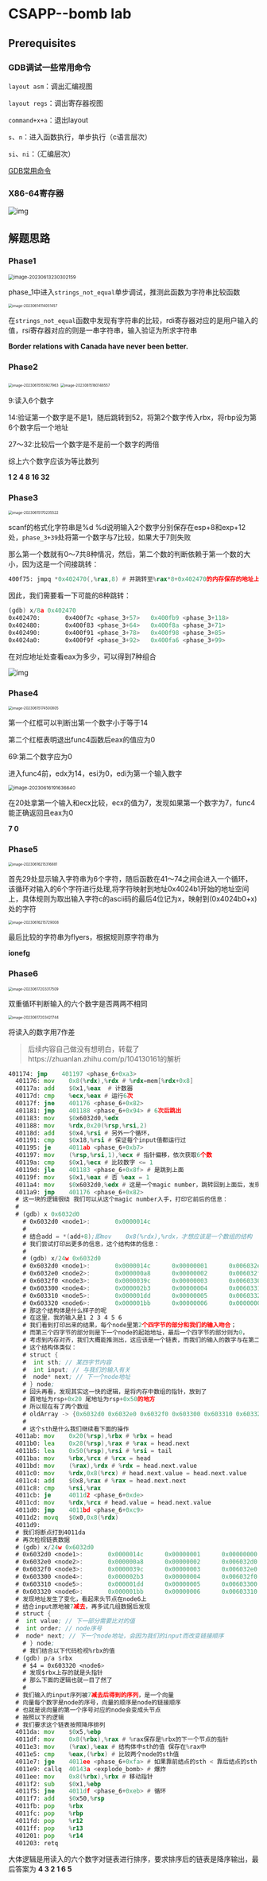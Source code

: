 # CSAPP--bomb lab



## Prerequisites 

### GDB调试一些常用命令

`layout asm`：调出汇编视图

`layout regs`：调出寄存器视图

`command+x+a`：退出layout

`s`、`n`：进入函数执行，单步执行（c语言层次）

`si`、`ni`：（汇编层次）

[GDB常用命令](https://beej.us/guide/bggdb/)



### X86-64寄存器

![img](https://miro.medium.com/max/1150/1*4ipwUzIWd4eqUvcEmZ5tMQ.png)



## 解题思路

### Phase1 

<img src="https://cdn.jsdelivr.net/gh/Real-Rio/pictures/img/image-20230613230302159.png" alt="image-20230613230302159" style="zoom: 67%;" />

phase_1中进入`strings_not_equal`单步调试，推测此函数为字符串比较函数

<img src="https://cdn.jsdelivr.net/gh/Real-Rio/pictures/img/image-20230614114051457.png" alt="image-20230614114051457" style="zoom:50%;" />

在`strings_not_equal`函数中发现有字符串的比较，rdi寄存器对应的是用户输入的值，rsi寄存器对应的则是一串字符串，输入验证为所求字符串

**Border relations with Canada have never been better.**





### Phase2

<img src="https://cdn.jsdelivr.net/gh/Real-Rio/pictures/img/image-20230615155927963.png" alt="image-20230615155927963" style="zoom:50%;" />

<img src="https://cdn.jsdelivr.net/gh/Real-Rio/pictures/img/image-20230615160148557.png" alt="image-20230615160148557" style="zoom:50%;" />

9:读入6个数字

14:验证第一个数字是不是1，随后跳转到52，将第2个数字传入rbx，将rbp设为第6个数字后一个地址

27～32:比较后一个数字是不是前一个数字的两倍

综上六个数字应该为等比数列

**1 2 4 8 16 32**



### Phase3 

<img src="https://cdn.jsdelivr.net/gh/Real-Rio/pictures/img/image-20230615170235522.png" alt="image-20230615170235522" style="zoom:50%;" />

scanf的格式化字符串是%d %d说明输入2个数字分别保存在esp+8和exp+12处，`phase_3+39`处将第一个数字与7比较，如果大于7则失败



那么第一个数就有0～7共8种情况，然后，第二个数的判断依赖于第一个数的大小，因为这是一个间接跳转：

```asm
400f75: jmpq *0x402470(,%rax,8) # 并跳转至%rax*8+0x402470的内存保存的地址上；
```

因此，我们需要看一下可能的8种跳转：

```asm
(gdb) x/8a 0x402470
0x402470:       0x400f7c <phase_3+57>   0x400fb9 <phase_3+118>
0x402480:       0x400f83 <phase_3+64>   0x400f8a <phase_3+71>
0x402490:       0x400f91 <phase_3+78>   0x400f98 <phase_3+85>
0x4024a0:       0x400f9f <phase_3+92>   0x400fa6 <phase_3+99>
```

在对应地址处查看eax为多少，可以得到7种组合

![img](https://pic1.zhimg.com/80/v2-79ade02165e300e8189a33c65798be80_1440w.webp)

### Phase4

<img src="https://cdn.jsdelivr.net/gh/Real-Rio/pictures/img/image-20230615174500805.png" alt="image-20230615174500805" style="zoom:50%;" />

第一个红框可以判断出第一个数字小于等于14

第二个红框表明退出func4函数后eax的值应为0

69:第二个数字应为0

进入func4前，edx为14，esi为0，edi为第一个输入数字

<img src="https://cdn.jsdelivr.net/gh/Real-Rio/pictures/img/image-20230616191636640.png" alt="image-20230616191636640" style="zoom: 67%;" />

在20处拿第一个输入和ecx比较，ecx的值为7，发现如果第一个数字为7，func4能正确返回且eax为0

**7 0**

### Phase5 

<img src="https://cdn.jsdelivr.net/gh/Real-Rio/pictures/img/image-20230616215316881.png" alt="image-20230616215316881" style="zoom:50%;" />

首先29处显示输入字符串为6个字符，随后函数在41～74之间会进入一个循环，该循环对输入的6个字符进行处理,将字符映射到地址0x4024b1开始的地址空间上，具体规则为取出输入字符c的ascii码的最后4位记为x，映射到(0x4024b0+x)处的字符

<img src="https://cdn.jsdelivr.net/gh/Real-Rio/pictures/img/image-20230616215729008.png" alt="image-20230616215729008" style="zoom:50%;" />

最后比较的字符串为flyers，根据规则原字符串为

**ionefg**

### Phase6

<img src="https://cdn.jsdelivr.net/gh/Real-Rio/pictures/img/image-20230617203317509.png" alt="image-20230617203317509" style="zoom:50%;" />

双重循环判断输入的六个数字是否两两不相同

<img src="https://cdn.jsdelivr.net/gh/Real-Rio/pictures/img/image-20230617203421744.png" alt="image-20230617203421744" style="zoom:50%;" />

将读入的数字用7作差

> 后续内容自己做没有想明白，转载了https://zhuanlan.zhihu.com/p/104130161的解析

```asm
401174: jmp    401197 <phase_6+0xa3>
  401176: mov    0x8(%rdx),%rdx # %rdx=mem[%rdx+0x8]
  40117a: add    $0x1,%eax  # 计数器
  40117d: cmp    %ecx,%eax # 运行6次
  40117f: jne    401176 <phase_6+0x82>
  401181: jmp    401188 <phase_6+0x94> # 6次后跳出
  401183: mov    $0x6032d0,%edx
  401188: mov    %rdx,0x20(%rsp,%rsi,2)
  40118d: add    $0x4,%rsi # 另外一个循环，
  401191: cmp    $0x18,%rsi # 保证每个input值都运行过
  401195: je     4011ab <phase_6+0xb7>
  401197: mov    (%rsp,%rsi,1),%ecx # 指针偏移，依次获取6个数
  40119a: cmp    $0x1,%ecx # 比较数字 <= 1
  40119d: jle    401183 <phase_6+0x8f> # 是跳到上面
  40119f: mov    $0x1,%eax # 否 %eax = 1
  4011a4: mov    $0x6032d0,%edx # 这是一个magic number，跳转回到上面后，发现这个数字其实是地址
  4011a9: jmp    401176 <phase_6+0x82>
  # 这一块的逻辑很绕 我们可以从这个magic number入手，打印它前后的信息：
  #
  # (gdb) x 0x6032d0
    # 0x6032d0 <node1>:       0x0000014c
    #
    # 结合add = *(add+8);即mov    0x8(%rdx),%rdx，才想应该是一个数组的结构
    # 我们尝试打印出更多的信息，这个结构体的信息：
    #
    # (gdb) x/24w 0x6032d0
    # 0x6032d0 <node1>:       0x0000014c      0x00000001      0x006032e0      0x00000000
    # 0x6032e0 <node2>:       0x000000a8      0x00000002      0x006032f0      0x00000000
    # 0x6032f0 <node3>:       0x0000039c      0x00000003      0x00603300      0x00000000
    # 0x603300 <node4>:       0x000002b3      0x00000004      0x00603310      0x00000000
    # 0x603310 <node5>:       0x000001dd      0x00000005      0x00603320      0x00000000
    # 0x603320 <node6>:       0x000001bb      0x00000006      0x00000000      0x00000000
    # 那这个结构体是什么样子的呢
    # 在这里，我的输入是1 2 3 4 5 6
    # 我们看到打印出来的结果，每个node里第2个四字节的部分和我们的输入吻合；
    # 而第三个四字节的部分则是下一个node的起始地址，最后一个四字节的部分则为0，
    # 考虑到内存对齐，我们大概能推测出，这应该是一个链表，而我们的输入的数字与在第二个四字节的地方的数据有关，第一个四字节的内容表示的是什么待确定
    # 这个结构体类似：
    # struct {
  	#  int sth; // 某四字节内容
  	#  int input; // 与我们的输入有关
  	#  node* next; // 下一个node地址
    # } node;
    # 回头再看，发现其实这一快的逻辑，是将内存中数组的指针，放到了
    # 首地址为rsp+0x20 尾地址为rsp+0x50的地方
    # 所以现在有了两个数组
    # oldArray -> {0x6032d0 0x6032e0 0x6032f0 0x603300 0x603310 0x603320}
    # 
    # 这个sth是什么我们继续看下面的操作
  4011ab: mov    0x20(%rsp),%rbx # %rbx = head
  4011b0: lea    0x28(%rsp),%rax # %rax = head.next
  4011b5: lea    0x50(%rsp),%rsi # %rsi = tail
  4011ba: mov    %rbx,%rcx # %rcx = head
  4011bd: mov    (%rax),%rdx # %rdx = head.next.value
  4011c0: mov    %rdx,0x8(%rcx) # head.next.value = head.next.value
  4011c4: add    $0x8,%rax # %rax = head.next.next
  4011c8: cmp    %rsi,%rax 
  4011cb: je     4011d2 <phase_6+0xde>
  4011cd: mov    %rdx,%rcx # head.value = head.next.value
  4011d0: jmp    4011bd <phase_6+0xc9>
  4011d2: movq   $0x0,0x8(%rdx)
  4011d9:
  # 我们将断点打到4011da
  # 再次检视链表数据
  # (gdb) x/24w 0x6032d0
  # 0x6032d0 <node1>:       0x0000014c      0x00000001      0x00000000      0x00000000
  # 0x6032e0 <node2>:       0x000000a8      0x00000002      0x006032d0      0x00000000
  # 0x6032f0 <node3>:       0x0000039c      0x00000003      0x006032e0      0x00000000
  # 0x603300 <node4>:       0x000002b3      0x00000004      0x006032f0      0x00000000
  # 0x603310 <node5>:       0x000001dd      0x00000005      0x00603300      0x00000000
  # 0x603320 <node6>:       0x000001bb      0x00000006      0x00603310      0x00000000
  # 发现地址发生了变化，看起来头节点在node6上
  # 结合input原地被7减去，再多试几组数据后发现
  # struct {
  #  int value; // 下一部分需要比对的值
  #  int order; // node序号
  #  node* next; // 下一个node地址，会因为我们的input而改变链接顺序
    # } node;
    # 我们结合以下代码检视%rbx的值
  # (gdb) p/a $rbx
    # $4 = 0x603320 <node6>
    # 发现$rbx上存的就是头指针
    # 那么下面的逻辑也就一目了然了
    #
  # 我们输入的input序列被7减去后得到的序列，是一个向量
  # 向量每个数字是node的序号，向量的顺序是node的链接顺序
  # 也就是说向量的第一个序号对应的node会变成头节点
  # 按照以下的逻辑
  # 我们要求这个链表按照降序排列
  4011da: mov    $0x5,%ebp
  4011df: mov    0x8(%rbx),%rax # %rax保存是%rbx的下一个节点的指针
  4011e3: mov    (%rax),%eax # 结构体中sth的值 保存在%rax中
  4011e5: cmp    %eax,(%rbx) # 比较两个node的sth值
  4011e7: jge    4011ee <phase_6+0xfa> # 如果靠前结点的sth < 靠后结点的sth
  4011e9: callq  40143a <explode_bomb> # 爆炸
  4011ee: mov    0x8(%rbx),%rbx # 移动指针
  4011f2: sub    $0x1,%ebp  
  4011f5: jne    4011df <phase_6+0xeb> # 循环
  4011f7: add    $0x50,%rsp
  4011fb: pop    %rbx
  4011fc: pop    %rbp
  4011fd: pop    %r12
  4011ff: pop    %r13
  401201: pop    %r14
  401203: retq
```

大体逻辑是用读入的六个数字对链表进行排序，要求排序后的链表是降序输出，最后答案为 **4 3 2 1 6 5**